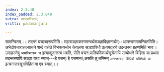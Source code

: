 ```yaml
---
index: 2.3.48
index_padded: 2.3.048
sutra: साऽऽमन्त्रितम्
vritti: padamanjari

---
```

सामन्त्रितम्।। तदन्तं यच्छब्दरूपमिति। महासञ्ज्ञाकरणमन्वर्थसञ्ज्ञाविज्ञानार्थम्--आमन्त्रणमामन्त्रितमिति। अभेदोपचारात्तत्साधने शब्दे वर्त्तते विभक्त्यन्तेन केवलया सञ्ज्ञाविधौ प्रत्ययग्रहणे तदन्तस्य ग्रहणमिति भावः। उदाहरणेषु `आमन्त्रितस्य च` इत्याद्युदात्तत्वं भवति, सेति वचनं प्रातिपदिकार्थसूत्रेणापि सम्बोधने विहिता या प्रथमा तदन्तस्यापि सञ्ज्ञा यथा स्यात्---हे पचन्! हे पचमान!;असति तु तस्मिन् `अनन्तरस्य विधिर्वा प्रतिषेधो वा` इत्यनन्तरसूत्रविहिताया एव स्यात्।।